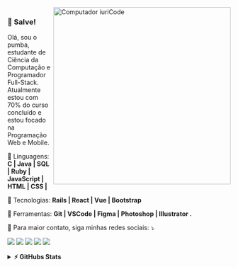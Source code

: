 <img src="https://raw.githubusercontent.com/MicaelliMedeiros/micaellimedeiros/master/image/computer-illustration.png" min-width="400px" max-width="400px" width="400px" align="right" alt="Computador iuriCode">

### 👋 Salve!

<p align="left"> 
  Olá, sou o pumba, estudante de Ciência da Computação e Programador Full-Stack. Atualmente estou com 70% do curso concluído e estou focado na Programação Web e Mobile.
</p>

<p align="left">
  🦄 Linguagens: <strong> C | Java | SQL | Ruby | JavaScript | HTML | CSS |  </strong>
</p>

<p align="left">
  🚀 Tecnologias: <strong> Rails | React | Vue | Bootstrap </strong>
</p>

<p align="left">
  💼 Ferramentas: <strong> Git | VSCode | Figma | Photoshop | Illustrator .</strong>
</p>

<p align="left">
  💌 Para maior contato, siga minhas redes sociais: ⤵️
</p>

<p align="left">
  <a href="mailto:pauloaraujo@ufpi.edu.br" alt="Gmail">
  <img src="https://img.shields.io/badge/-Gmail-FF0000?style=flat-square&labelColor=FF0000&logo=gmail&logoColor=white&link=mailto:pauloaraujo@ufpi.edu.br" /></a>

  <a href="https://www.linkedin.com/in/pumba-dev/" alt="Linkedin">
  <img src="https://img.shields.io/badge/-Linkedin-0e76a8?style=flat-square&logo=Linkedin&logoColor=white&link=https://www.linkedin.com/in/pumba-dev/" /></a>

  <a href="https://api.whatsapp.com/send?phone=5598984264231" alt="WhatsApp">
  <img src="https://img.shields.io/badge/-WhatsApp-25d366?style=flat-square&labelColor=25d366&logo=whatsapp&logoColor=white&link=https://api.whatsapp.com/send?phone=5598984264231"/></a>

  <a href="https://www.facebook.com/dudu.paulo" alt="Facebook">
  <img src="https://img.shields.io/badge/-Facebook-3b5998?style=flat-square&labelColor=3b5998&logo=facebook&logoColor=white&link=https://www.facebook.com/dudu.paulo/"/></a>

  <a href="https://www.instagram.com/strogonothing" alt="Instagram">
  <img src="https://img.shields.io/badge/-Instagram-DF0174?style=flat-square&labelColor=DF0174&logo=instagram&logoColor=white&link=https://www.instagram.com/strogonothing/"/></a>
</p>  

<details>	
  <summary><b>⚡ GitHubs Stats</b></summary>
  <br />
  <div justify="space-between">
    <img align="center" width="400px" src="https://github-readme-stats.vercel.app/api/top-langs?username=pumba-dev&show_icons=true&locale=en&layout=compact&theme=radical" alt="pumba-dev" /> 
    &nbsp; &nbsp; &nbsp; &nbsp;
    <img align="center" width="400px" src="https://github-readme-stats.vercel.app/api?username=pumba-dev&theme=dark&show_icons=true" alt="pumba-dev" />
  </div>
</details>

